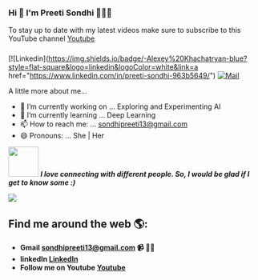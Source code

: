 ### Hi 👋 I'm Preeti Sondhi 👩🏾‍💻

To stay up to date with my latest videos make sure to subscribe to this YouTube channel <a href="https://www.youtube.com/channel/UCE5MkQ1WJirFaNAKe01ncQQ?">Youtube</a>
### 
[![Linkedin](https://img.shields.io/badge/-Alexey%20Khachatryan-blue?style=flat-square&logo=linkedin&logoColor=white&link=a href="https://www.linkedin.com/in/preeti-sondhi-963b5649/")
[![Mail](https://img.shields.io/badge/-info@khachatryan.org-gray?style=flat-square&logo=gmail&logoColor=red&link=)](mailto:sondhipreeti13@gmail.com)

A little more about me...  

- 🔭 I’m currently working on ... Exploring and Experimenting AI
- 🌱 I’m currently learning ... Deep Learning
- 📫 How to reach me: ... sondhipreeti13@gmail.com
- 😄 Pronouns: ... She | Her


<img src="https://media.giphy.com/media/LnQjpWaON8nhr21vNW/giphy.gif" width="60"> <em><b>I love connecting with different people. So, I would be glad if I get to know some :)</em>
<p><img src = "https://media.giphy.com/media/10LKovKon8DENq/giphy.gif"></p>

## Find me around the web 🌎:
- Gmail    sondhipreeti13@gmail.com 📹 ✍🏾
- linkedIn <a href="https://www.linkedin.com/in/preeti-sondhi-963b5649/"> LinkedIn</a> 
- Follow me on Youtube  <a href="https://www.youtube.com/channel/UCE5MkQ1WJirFaNAKe01ncQQ?">Youtube</a> 

